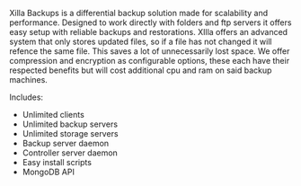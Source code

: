 Xilla Backups is a differential backup solution made for scalability and performance. Designed to work directly with folders and ftp servers it offers easy setup with reliable backups and restorations. XIlla offers an advanced system that only stores updated files, so if a file has not changed it will refence the same file. This saves a lot of unnecessarily lost space. We offer compression and encryption as configurable options, these each have their respected benefits but will cost additional cpu and ram on said backup machines.

Includes:
- Unlimited clients
- Unlimited backup servers
- Unlimited storage servers
- Backup server daemon
- Controller server daemon
- Easy install scripts
- MongoDB API
